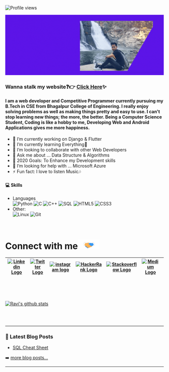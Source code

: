 ![Profile views](https://gpvc.arturio.dev/malhotraravi842)

![Banner](ravi_chaudhary.gif)

### Wanna stalk my website:question::point_right: [Click Here](http://ravichaudhary.me/):sparkles:

#### I am a web developer and Competitive Programmer currently pursuing my B.Tech in CSE from Bhagalpur College of Engineering. I really enjoy solving problems as well as making things pretty and easy to use. I can't stop learning new things; the more, the better. Being a Computer Science Student, Coding is like a hobby to me, Developing Web and Android Applications gives me more happiness.


- 🔭 I’m currently working on Django & Flutter
- 🌱 I’m currently learning Everything🤣
- 👯 I’m looking to collaborate with other Web Developers
- 💬 Ask me about ... Data Structure & Algorithms
- 🥅 2020 Goals: To Enhance my Development skills
- 🤔 I’m looking for help with ... Microsoft Azure
- ⚡ Fun fact: I love to listen Music🎶


<h4> 💻 Skills</h4>
<ul>
<li>Languages<br>
  <!-- primary -->
  <img alt="Python" src="https://img.shields.io/badge/-Python-306998?style=flat-square&logo=python&logoColor=white" />
  <img alt="C" src="https://img.shields.io/badge/-C-2c3e50?style=flat-square&logo=c&logoColor=white" />
  <img alt="C++" src="https://img.shields.io/badge/-C++-8e44ad?style=flat-square&logo=c%2B%2B&logoColor=white" />
  <img alt="SQL" src="https://img.shields.io/badge/-SQL-E32934?style=flat-square&logo=mysql&logoColor=black&textColor=black" />
  <!-- web -->
  <img alt="HTML5" src="https://img.shields.io/badge/-HTML5-F16529?style=flat-square&logo=HTML5&logoColor=white" />
  <img alt="CSS3" src="https://img.shields.io/badge/-CSS3-264de4?style=flat-square&logo=CSS3&logoColor=white" />
</li>
<li>Other:<br>
  <img alt="Linux" src="https://img.shields.io/badge/-Linux-E95420?style=flat-square&logo=linux&logoColor=black&textColor=black" />
  <img alt="Git" src="https://img.shields.io/badge/-Git-e67e22?style=flat-square&logo=git&logoColor=white" />
</li>
</ul>

<br/>

# Connect with me<img src="https://github.com/malhotraravi842/malhotraravi842/blob/master/Handshake.gif" height="32px">



| [<img src="https://github.com/hardeep0598/hardeep0598/blob/master/Linkedin.svg" alt="Linkedin Logo" width="32">](https://www.linkedin.com/in/malhotraravi842/) | [<img src="https://github.com/hardeep0598/hardeep0598/blob/master/Twitter.svg" alt="Twitter Logo" width="32">](https://twitter.com/malhotraravi842) | [<img src="https://github.com/hardeep0598/hardeep0598/blob/master/Instagram.svg" alt="instagram logo" width="32">](https://www.instagram.com/ravichaudhary076/)| [<img src="https://github.com/hardeep0598/hardeep0598/blob/master/HackerRank.svg" alt="HackerRank Logo" width="30">](https://www.hackerrank.com/malhotraravi842) | [<img src="https://cdn.svgporn.com/logos/stackoverflow-icon.svg" alt="Stackoverflow Logo" width="28">](https://stackoverflow.com/users/12828896/malhotraravi842) | [<img src="https://cdn.svgporn.com/logos/medium.svg" alt="Medium Logo" width="30">](https://medium.com/@malhotraravi842/) | [<img src="https://github.com/hardeep0598/hardeep0598/blob/master/Gmail.svg" alt="Gmail logo" height="32">](mailto:malhotraravi842@gmail.com)
|:---:|:---:|:---:|:---:|:---:|:---:|:---:|



<br>
<br>

<br>

[![Ravi's github stats](https://github-readme-stats.vercel.app/api?username=malhotraravi842)](https://github.com/anuraghazra/github-readme-stats)

<br>
<br />

---


### 📕 Latest Blog Posts

<!-- BLOG-POST-LIST:START -->
- [SQL Cheat Sheet](https://medium.com/@malhotraravi842/a-sql-cheat-sheet-9f3a57f3f747)
<!-- BLOG-POST-LIST:END -->

➡️ [more blog posts...](https://medium.com/@malhotraravi842/)

---


[website]: https://www.ravichaudhary.me/
[twitter]: https://twitter.com/malhotraravi842
[youtube]: https://youtube.com/
[instagram]: https://www.instagram.com/ravichaudhary076/
[linkedin]: https://linkedin.com/in/malhotraravi842
[facebook]: https://www.facebook.com/malhotraravi842/
